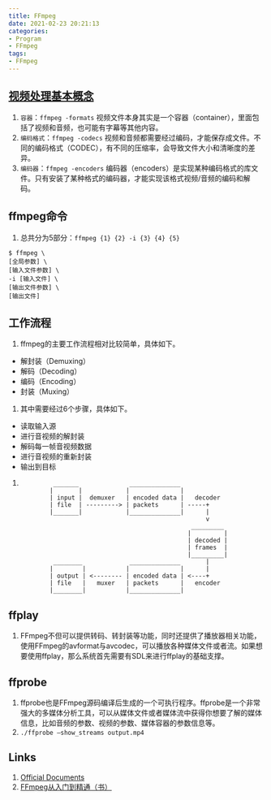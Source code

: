 ```yaml
---
title: FFmpeg
date: 2021-02-23 20:21:13
categories:
- Program
- FFmpeg
tags:
- FFmpeg
---
```


## [视频处理基本概念](https://www.ruanyifeng.com/blog/2020/01/ffmpeg.html)
1. `容器`：`ffmpeg -formats` 视频文件本身其实是一个容器（container），里面包括了视频和音频，也可能有字幕等其他内容。
1. `编码格式`：`ffmpeg -codecs` 视频和音频都需要经过编码，才能保存成文件。不同的编码格式（CODEC），有不同的压缩率，会导致文件大小和清晰度的差异。
2. `编码器`：`ffmpeg -encoders` 编码器（encoders）是实现某种编码格式的库文件。只有安装了某种格式的编码器，才能实现该格式视频/音频的编码和解码。

## ffmpeg命令
1. 总共分为5部分：`ffmpeg {1} {2} -i {3} {4} {5}`

```
$ ffmpeg \
[全局参数] \
[输入文件参数] \
-i [输入文件] \
[输出文件参数] \
[输出文件]
```
## 工作流程
1. ffmpeg的主要工作流程相对比较简单，具体如下。
  - 解封装（Demuxing）
  - 解码（Decoding）
  - 编码（Encoding）
  - 封装（Muxing）
1. 其中需要经过6个步骤，具体如下。
  - 读取输入源
  - 进行音视频的解封装
  - 解码每一帧音视频数据
  - 进行音视频的重新封装
  - 输出到目标
1. 
                _______              ______________
               |       |            |              |
               | input |  demuxer   | encoded data |   decoder
               | file  | ---------> | packets      | -----+
               |_______|            |______________|      |
                                                          v
                                                      _________
                                                     |         |
                                                     | decoded |
                                                     | frames  |
                                                     |_________|
                ________             ______________       |
               |        |           |              |      |
               | output | <-------- | encoded data | <----+
               | file   |   muxer   | packets      |   encoder
               |________|           |______________|


## ffplay
1. FFmpeg不但可以提供转码、转封装等功能，同时还提供了播放器相关功能，使用FFmpeg的avformat与avcodec，可以播放各种媒体文件或者流。如果想要使用ffplay，那么系统首先需要有SDL来进行ffplay的基础支撑。

## ffprobe
1. ffprobe也是FFmpeg源码编译后生成的一个可执行程序。ffprobe是一个非常强大的多媒体分析工具，可以从媒体文件或者媒体流中获得你想要了解的媒体信息，比如音频的参数、视频的参数、媒体容器的参数信息等。
2. `./ffprobe –show_streams output.mp4`

## Links
1. [Official Documents](https://ffmpeg.org/documentation.html)
1. [FFmpeg从入门到精通（书）](http://jxz1.j9p.com/pc/dgsdfhghgh.pdf)
